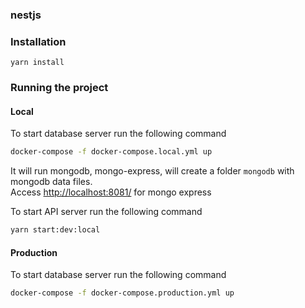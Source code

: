 ### nestjs

### Installation

`yarn install`

### Running the project

#### Local

To start database server run the following command

```bash
docker-compose -f docker-compose.local.yml up
```

It will run mongodb, mongo-express, will create a folder `mongodb` with mongodb data files.  
Access [http://localhost:8081/](http://localhost:8081/) for mongo express

To start API server run the following command

```bash
yarn start:dev:local
```

#### Production

To start database server run the following command

```bash
docker-compose -f docker-compose.production.yml up
```
